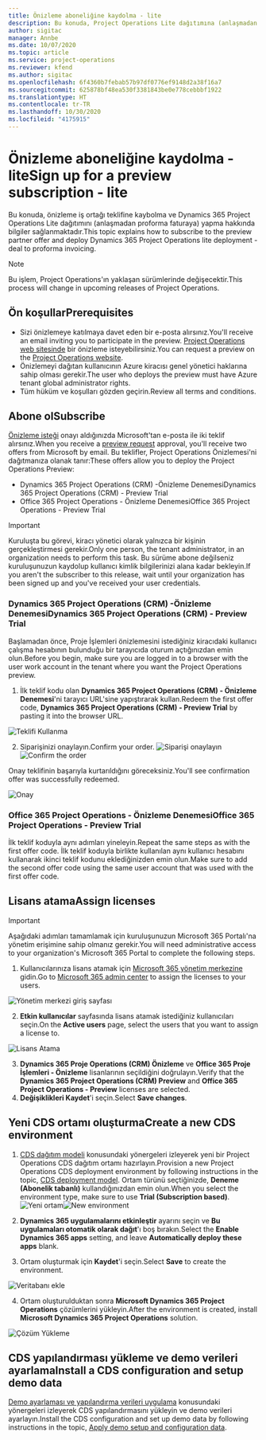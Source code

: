 ```yaml
---
title: Önizleme aboneliğine kaydolma - lite
description: Bu konuda, Project Operations Lite dağıtımına (anlaşmadan proforma faturaya) abone olma ve dağıtma hakkında bilgiler sağlanmaktadır.
author: sigitac
manager: Annbe
ms.date: 10/07/2020
ms.topic: article
ms.service: project-operations
ms.reviewer: kfend
ms.author: sigitac
ms.openlocfilehash: 6f4360b7febab57b97df0776ef9148d2a38f16a7
ms.sourcegitcommit: 625878bf48ea530f3381843be0e778cebbbf1922
ms.translationtype: HT
ms.contentlocale: tr-TR
ms.lasthandoff: 10/30/2020
ms.locfileid: "4175915"
---
```

# <a name="sign-up-for-a-preview-subscription---lite"></a><span data-ttu-id="916cb-103">Önizleme aboneliğine kaydolma - lite</span><span class="sxs-lookup"><span data-stu-id="916cb-103">Sign up for a preview subscription - lite</span></span> 

<span data-ttu-id="916cb-104">Bu konuda, önizleme iş ortağı teklifine kaybolma ve Dynamics 365 Project Operations Lite dağıtımını (anlaşmadan proforma faturaya) yapma hakkında bilgiler sağlanmaktadır.</span><span class="sxs-lookup"><span data-stu-id="916cb-104">This topic explains how to subscribe to the preview partner offer and deploy Dynamics 365 Project Operations lite deployment - deal to proforma invoicing.</span></span>

> [!NOTE]
> <span data-ttu-id="916cb-105">Bu işlem, Project Operations'ın yaklaşan sürümlerinde değişecektir.</span><span class="sxs-lookup"><span data-stu-id="916cb-105">This process will change in upcoming releases of Project Operations.</span></span>

## <a name="prerequisites"></a><span data-ttu-id="916cb-106">Ön koşullar</span><span class="sxs-lookup"><span data-stu-id="916cb-106">Prerequisites</span></span>

- <span data-ttu-id="916cb-107">Sizi önizlemeye katılmaya davet eden bir e-posta alırsınız.</span><span class="sxs-lookup"><span data-stu-id="916cb-107">You'll receive an email inviting you to participate in the preview.</span></span> <span data-ttu-id="916cb-108">[Project Operations web sitesinde](https://dynamics.microsoft.com/en-us/project-operations/overview/) bir önizleme isteyebilirsiniz.</span><span class="sxs-lookup"><span data-stu-id="916cb-108">You can request a preview on the [Project Operations website](https://dynamics.microsoft.com/en-us/project-operations/overview/).</span></span>
- <span data-ttu-id="916cb-109">Önizlemeyi dağıtan kullanıcının Azure kiracısı genel yönetici haklarına sahip olması gerekir.</span><span class="sxs-lookup"><span data-stu-id="916cb-109">The user who deploys the preview must have Azure tenant global administrator rights.</span></span>
- <span data-ttu-id="916cb-110">Tüm hüküm ve koşulları gözden geçirin.</span><span class="sxs-lookup"><span data-stu-id="916cb-110">Review all terms and conditions.</span></span>

## <a name="subscribe"></a><span data-ttu-id="916cb-111">Abone ol</span><span class="sxs-lookup"><span data-stu-id="916cb-111">Subscribe</span></span>

<span data-ttu-id="916cb-112">[Önizleme isteği](https://forms.office.com/FormsPro/Pages/ResponsePage.aspx?id=v4j5cvGGr0GRqy180BHbR56j8lZs0FdAvwT75_WNFyxUMkRDV1NYQU5TNjE2VjhKOVBUNVg2R0s1NC4u) onayı aldığınızda Microsoft'tan e-posta ile iki teklif alırsınız.</span><span class="sxs-lookup"><span data-stu-id="916cb-112">When you receive a [preview request](https://forms.office.com/FormsPro/Pages/ResponsePage.aspx?id=v4j5cvGGr0GRqy180BHbR56j8lZs0FdAvwT75_WNFyxUMkRDV1NYQU5TNjE2VjhKOVBUNVg2R0s1NC4u) approval, you'll receive two offers from Microsoft by email.</span></span> <span data-ttu-id="916cb-113">Bu teklifler, Project Operations Önizlemesi'ni dağıtmanıza olanak tanır:</span><span class="sxs-lookup"><span data-stu-id="916cb-113">These offers allow you to deploy the Project Operations Preview:</span></span>

- <span data-ttu-id="916cb-114">Dynamics 365 Project Operations (CRM) -Önizleme Denemesi</span><span class="sxs-lookup"><span data-stu-id="916cb-114">Dynamics 365 Project Operations (CRM) - Preview Trial</span></span>
- <span data-ttu-id="916cb-115">Office 365 Project Operations - Önizleme Denemesi</span><span class="sxs-lookup"><span data-stu-id="916cb-115">Office 365 Project Operations - Preview Trial</span></span>

> [!IMPORTANT]
> <span data-ttu-id="916cb-116">Kuruluşta bu görevi, kiracı yönetici olarak yalnızca bir kişinin gerçekleştirmesi gerekir.</span><span class="sxs-lookup"><span data-stu-id="916cb-116">Only one person, the tenant administrator, in an organization needs to perform this task.</span></span> <span data-ttu-id="916cb-117">Bu sürüme abone değilseniz kuruluşunuzun kaydolup kullanıcı kimlik bilgilerinizi alana kadar bekleyin.</span><span class="sxs-lookup"><span data-stu-id="916cb-117">If you aren't the subscriber to this release, wait until your organization has been signed up and you've received your user credentials.</span></span>

### <a name="dynamics-365-project-operations-crm---preview-trial"></a><span data-ttu-id="916cb-118">Dynamics 365 Project Operations (CRM) -Önizleme Denemesi</span><span class="sxs-lookup"><span data-stu-id="916cb-118">Dynamics 365 Project Operations (CRM) - Preview Trial</span></span> 

<span data-ttu-id="916cb-119">Başlamadan önce, Proje İşlemleri önizlemesini istediğiniz kiracıdaki kullanıcı çalışma hesabının bulunduğu bir tarayıcıda oturum açtığınızdan emin olun.</span><span class="sxs-lookup"><span data-stu-id="916cb-119">Before you begin, make sure you are logged in to a browser with the user work account in the tenant where you want the Project Operations preview.</span></span>

1. <span data-ttu-id="916cb-120">İlk teklif kodu olan **Dynamics 365 Project Operations (CRM) - Önizleme Denemesi**'ni tarayıcı URL'sine yapıştırarak kullan.</span><span class="sxs-lookup"><span data-stu-id="916cb-120">Redeem the first offer code, **Dynamics 365 Project Operations (CRM) - Preview Trial** by pasting it into the browser URL.</span></span>

![Teklifi Kullanma](./media/16RedeemFirstOfferNew.png)

2. <span data-ttu-id="916cb-122">Siparişinizi onaylayın.</span><span class="sxs-lookup"><span data-stu-id="916cb-122">Confirm your order.</span></span>
<span data-ttu-id="916cb-123">![Siparişi onaylayın](./media/17ConfirmOrderNew.png)</span><span class="sxs-lookup"><span data-stu-id="916cb-123">![Confirm the order](./media/17ConfirmOrderNew.png)</span></span>

<span data-ttu-id="916cb-124">Onay teklifinin başarıyla kurtarıldığını göreceksiniz.</span><span class="sxs-lookup"><span data-stu-id="916cb-124">You'll see confirmation offer was successfully redeemed.</span></span>

![Onay](./media/18OrderConfirmationNew.png)

### <a name="office-365-project-operations---preview-trial"></a><span data-ttu-id="916cb-126">Office 365 Project Operations - Önizleme Denemesi</span><span class="sxs-lookup"><span data-stu-id="916cb-126">Office 365 Project Operations - Preview Trial</span></span>

<span data-ttu-id="916cb-127">İlk teklif koduyla aynı adımları yineleyin.</span><span class="sxs-lookup"><span data-stu-id="916cb-127">Repeat the same steps as with the first offer code.</span></span> <span data-ttu-id="916cb-128">İlk teklif koduyla birlikte kullanılan aynı kullanıcı hesabını kullanarak ikinci teklif kodunu eklediğinizden emin olun.</span><span class="sxs-lookup"><span data-stu-id="916cb-128">Make sure to add the second offer code using the same user account that was used with the first offer code.</span></span>

## <a name="assign-licenses"></a><span data-ttu-id="916cb-129">Lisans atama</span><span class="sxs-lookup"><span data-stu-id="916cb-129">Assign licenses</span></span>

> [!IMPORTANT]
> <span data-ttu-id="916cb-130">Aşağıdaki adımları tamamlamak için kuruluşunuzun Microsoft 365 Portalı'na yönetim erişimine sahip olmanız gerekir.</span><span class="sxs-lookup"><span data-stu-id="916cb-130">You will need administrative access to your organization's Microsoft 365 Portal to complete the following steps.</span></span>


1. <span data-ttu-id="916cb-131">Kullanıcılarınıza lisans atamak için [Microsoft 365 yönetim merkezine](https://portal.office.com/) gidin.</span><span class="sxs-lookup"><span data-stu-id="916cb-131">Go to [Microsoft 365 admin center](https://portal.office.com/) to assign the licenses to your users.</span></span>

![Yönetim merkezi giriş sayfası](./media/14AdminPortal.png)

2. <span data-ttu-id="916cb-133">**Etkin kullanıcılar** sayfasında lisans atamak istediğiniz kullanıcıları seçin.</span><span class="sxs-lookup"><span data-stu-id="916cb-133">On the **Active users** page, select the users that you want to assign a license to.</span></span>

![Lisans Atama](./media/15AssignLicenses.png)

3. <span data-ttu-id="916cb-135">**Dynamics 365 Proje Operations (CRM) Önizleme** ve **Office 365 Proje İşlemleri - Önizleme** lisanlarının seçildiğini doğrulayın.</span><span class="sxs-lookup"><span data-stu-id="916cb-135">Verify that the **Dynamics 365 Project Operations (CRM) Preview** and **Office 365 Project Operations - Preview** licenses are selected.</span></span> 
4. <span data-ttu-id="916cb-136">**Değişiklikleri Kaydet**'i seçin.</span><span class="sxs-lookup"><span data-stu-id="916cb-136">Select **Save changes**.</span></span>

## <a name="create-a-new-cds-environment"></a><span data-ttu-id="916cb-137">Yeni CDS ortamı oluşturma</span><span class="sxs-lookup"><span data-stu-id="916cb-137">Create a new CDS environment</span></span>

1. <span data-ttu-id="916cb-138">[CDS dağıtım modeli](lite-deployment.md) konusundaki yönergeleri izleyerek yeni bir Project Operations CDS dağıtım ortamı hazırlayın.</span><span class="sxs-lookup"><span data-stu-id="916cb-138">Provision a new Project Operations CDS deployment environment by following instructions in the topic, [CDS deployment model](lite-deployment.md).</span></span> <span data-ttu-id="916cb-139">Ortam türünü seçtiğinizde, **Deneme (Abonelik tabanlı)** kullandığınızdan emin olun.</span><span class="sxs-lookup"><span data-stu-id="916cb-139">When you select the environment type, make sure to use **Trial (Subscription based)**.</span></span>
<span data-ttu-id="916cb-140">![Yeni ortam](./media/19CreateEnvironment.png)</span><span class="sxs-lookup"><span data-stu-id="916cb-140">![New environment](./media/19CreateEnvironment.png)</span></span>

2. <span data-ttu-id="916cb-141">**Dynamics 365 uygulamalarını etkinleştir** ayarını seçin ve **Bu uygulamaları otomatik olarak dağıt**'ı boş bırakın.</span><span class="sxs-lookup"><span data-stu-id="916cb-141">Select the **Enable Dynamics 365 apps** setting, and leave **Automatically deploy these apps** blank.</span></span>  
3. <span data-ttu-id="916cb-142">Ortam oluşturmak için **Kaydet**'i seçin.</span><span class="sxs-lookup"><span data-stu-id="916cb-142">Select **Save** to create the environment.</span></span>

![Veritabanı ekle](./media/20CreateEnvironment1.png)

4. <span data-ttu-id="916cb-144">Ortam oluşturulduktan sonra **Microsoft Dynamics 365 Project Operations** çözümlerini yükleyin.</span><span class="sxs-lookup"><span data-stu-id="916cb-144">After the environment is created, install **Microsoft Dynamics 365 Project Operations** solution.</span></span> 

![Çözüm Yükleme](./media/21InstallSolution.png)

## <a name="install-a-cds-configuration-and-setup-demo-data"></a><span data-ttu-id="916cb-146">CDS yapılandırması yükleme ve demo verileri ayarlama</span><span class="sxs-lookup"><span data-stu-id="916cb-146">Install a CDS configuration and setup demo data</span></span>

<span data-ttu-id="916cb-147">[Demo ayarlaması ve yapılandırma verileri uygulama](lite-apply-demo-setup-config-data.md) konusundaki yönergeleri izleyerek CDS yapılandırmasını yükleyin ve demo verileri ayarlayın.</span><span class="sxs-lookup"><span data-stu-id="916cb-147">Install the CDS configuration and set up demo data by following instructions in the topic, [Apply demo setup and configuration data](lite-apply-demo-setup-config-data.md).</span></span>
